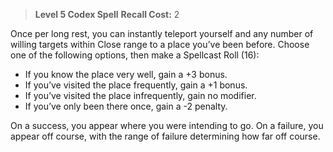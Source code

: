 > **Level 5 Codex Spell**
> **Recall Cost:** 2

Once per long rest, you can instantly teleport yourself and any number of willing targets within Close range to a place you’ve been before. Choose one of the following options, then make a Spellcast Roll (16):

- If you know the place very well, gain a +3 bonus.
- If you’ve visited the place frequently, gain a +1 bonus.
- If you’ve visited the place infrequently, gain no modifier.
- If you’ve only been there once, gain a -2 penalty.

On a success, you appear where you were intending to go. On a failure, you appear off course, with the range of failure determining how far off course.
